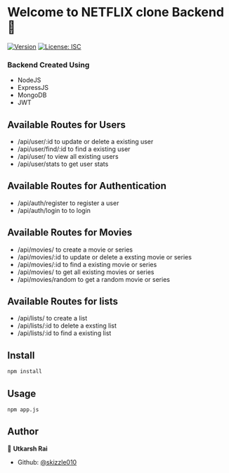 # Welcome to NETFLIX clone Backend👋
[![Version](https://img.shields.io/npm/v/backend-template.svg)](https://www.npmjs.com/package/backend-template)
[![License: ISC](https://img.shields.io/badge/License-ISC-yellow.svg)](#)

### Backend Created Using 
* NodeJS
* ExpressJS
* MongoDB
* JWT

## Available Routes for Users 

* /api/user/:id to update or delete a existing user
* /api/user/find/:id to find a existing user
* /api/user/ to view all existing users 
* /api/user/stats to get user stats


## Available Routes for Authentication

* /api/auth/register to register a user
* /api/auth/login to to login


## Available Routes for Movies
* /api/movies/ to create a movie or series
* /api/movies/:id to update or delete a exsting movie or series
* /api/movies/:id to find a existing movie or series
* /api/movies/ to get all existing movies or series
* /api/movies/random to get a random movie or series


## Available Routes for lists
* /api/lists/ to create a list
* /api/lists/:id to delete a exsting list
* /api/lists/:id to find a existing list


## Install

```sh
npm install
```

## Usage

```sh
npm app.js
```

## Author

👤 **Utkarsh Rai**

* Github: [@skizzle010](https://github.com/skizzle010)

